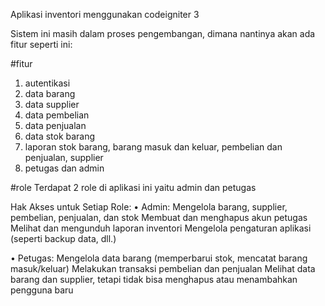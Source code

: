 Aplikasi inventori menggunakan codeigniter 3

Sistem ini masih dalam proses pengembangan, dimana nantinya akan ada fitur seperti ini:

#fitur
1. autentikasi
2. data barang
3. data supplier
4. data pembelian
5. data penjualan
6. data stok barang
7. laporan stok barang, barang masuk dan keluar, pembelian dan penjualan, supplier
8. petugas dan admin

#role
Terdapat 2 role di aplikasi ini yaitu admin dan petugas

Hak Akses untuk Setiap Role:
•	Admin:
Mengelola barang, supplier, pembelian, penjualan, dan stok
Membuat dan menghapus akun petugas
Melihat dan mengunduh laporan inventori
Mengelola pengaturan aplikasi (seperti backup data, dll.)

•	Petugas:
Mengelola data barang (memperbarui stok, mencatat barang masuk/keluar)
Melakukan transaksi pembelian dan penjualan
Melihat data barang dan supplier, tetapi tidak bisa menghapus atau menambahkan pengguna baru

